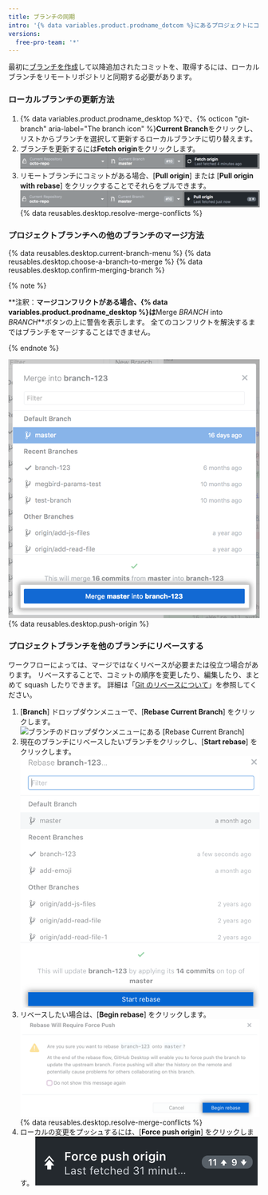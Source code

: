 ```yaml
---
title: ブランチの同期
intro: '{% data variables.product.prodname_dotcom %}にあるプロジェクトにコミットをプッシュしていくと、ローカルコピーをリモートリポジトリと同期させることができます。'
versions:
  free-pro-team: '*'
---
```


最初に[ブランチを作成](/desktop/guides/contributing-to-projects/managing-branches)して以降追加されたコミットを、取得するには、ローカルブランチをリモートリポジトリと同期する必要があります。

### ローカルブランチの更新方法

1. {% data variables.product.prodname_desktop %}で、{% octicon "git-branch" aria-label="The branch icon" %}**Current Branch**をクリックし、リストからブランチを選択して更新するローカルブランチに切り替えます。
2. ブランチを更新するには**Fetch origin**をクリックします。 ![Fetch originボタン](/assets/images/help/desktop/fetch-button.png)
3. リモートブランチにコミットがある場合、[**Pull origin**] または [**Pull origin with rebase**] をクリックすることでそれらをプルできます。 ![[Pull origin] ボタン](/assets/images/help/desktop/pull-button.png)
{% data reusables.desktop.resolve-merge-conflicts %}

### プロジェクトブランチへの他のブランチのマージ方法

{% data reusables.desktop.current-branch-menu %}
{% data reusables.desktop.choose-a-branch-to-merge %}
{% data reusables.desktop.confirm-merging-branch %}

   {% note %}

   **注釈：**マージコンフリクトがある場合、{% data variables.product.prodname_desktop %}は**Merge <em>BRANCH</em> into <em>BRANCH</em>**ボタンの上に警告を表示します。 全てのコンフリクトを解決するまではブランチをマージすることはできません。

   {% endnote %}

   ![Mergeボタン](/assets/images/help/desktop/merge-branch-button.png)
{% data reusables.desktop.push-origin %}

### プロジェクトブランチを他のブランチにリベースする
ワークフローによっては、マージではなくリベースが必要または役立つ場合があります。 リベースすることで、コミットの順序を変更したり、編集したり、まとめて squash したりできます。 詳細は「[Git のリベースについて](/articles/about-git-rebase)」を参照してください。

1. [**Branch**] ドロップダウンメニューで、[**Rebase Current Branch**] をクリックします。 ![ブランチのドロップダウンメニューにある [Rebase Current Branch]](/assets/images/help/desktop/rebase-current-branch.png)
2. 現在のブランチにリベースしたいブランチをクリックし、[**Start rebase**] をクリックします。 ![[Start rebase] ボタン](/assets/images/help/desktop/start-rebase-button.png)
3. リベースしたい場合は、[**Begin rebase**] をクリックします。 ![[Begin rebase] ボタン](/assets/images/help/desktop/begin-rebase-button.png)
{% data reusables.desktop.resolve-merge-conflicts %}
4. ローカルの変更をプッシュするには、[**Force push origin**] をクリックします。 ![[Force push origin]](/assets/images/help/desktop/force-push-origin.png)
